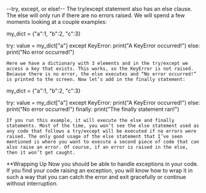 --try, except, or else!--
The try/except statement also has an else clause. The else will only run if there are no errors raised. We will spend a few moments looking at a couple examples:

my_dict = {"a":1, "b":2, "c":3}

try:
    value = my_dict["a"]
except KeyError:
    print("A KeyError occurred!")
else:
    print("No error occurred!")
    
    Here we have a dictionary with 3 elements and in the try/except we access a key that exists. This works, so the KeyError is not raised. Because there is no error, the else executes and “No error occurred!” is printed to the screen. Now let’s add in the finally statement:

my_dict = {"a":1, "b":2, "c":3}

try:
    value = my_dict["a"]
except KeyError:
    print("A KeyError occurred!")
else:
    print("No error occurred!")
finally:
    print("The finally statement ran!")
    
    If you run this example, it will execute the else and finally statements. Most of the time, you won’t see the else statement used as any code that follows a try/except will be executed if no errors were raised. The only good usage of the else statement that I’ve seen mentioned is where you want to execute a second piece of code that can also raise an error. Of course, if an error is raised in the else, then it won’t get caught.

**Wrapping Up
Now you should be able to handle exceptions in your code. If you find your code raising an exception, you will know how to wrap it in such a way that you can catch the error and exit gracefully or continue without interruption.


    
    
